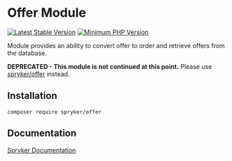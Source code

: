 # Offer Module
[![Latest Stable Version](https://poser.pugx.org/spryker/offer/v/stable.svg)](https://packagist.org/packages/spryker/offer)
[![Minimum PHP Version](https://img.shields.io/badge/php-%3E%3D%208.0-8892BF.svg)](https://php.net/)

Module provides an ability to convert offer to order and retrieve offers from the database.

**DEPRECATED - This module is not continued at this point.**
Please use [spryker/offer](https://github.com/spryker/offer) instead.

## Installation

```
composer require spryker/offer
```

## Documentation

[Spryker Documentation](https://docs.spryker.com)
